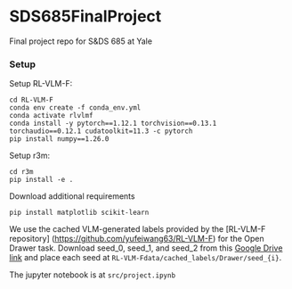 # SDS685FinalProject
Final project repo for S&DS 685 at Yale

### Setup

Setup RL-VLM-F:
```
cd RL-VLM-F
conda env create -f conda_env.yml
conda activate rlvlmf
conda install -y pytorch==1.12.1 torchvision==0.13.1 torchaudio==0.12.1 cudatoolkit=11.3 -c pytorch  
pip install numpy==1.26.0
````

Setup r3m:
```
cd r3m
pip install -e .
```

Download additional requirements
```
pip install matplotlib scikit-learn
```

We use the cached VLM-generated labels provided by the [RL-VLM-F repository] (https://github.com/yufeiwang63/RL-VLM-F) for the Open Drawer task. Download seed_0, seed_1, and seed_2 from this [Google Drive link](https://drive.google.com/drive/folders/11LuzMXIk3dVMJZIiWA24bwjRlYUmY7li) and place each seed at ```RL-VLM-Fdata/cached_labels/Drawer/seed_{i}```. 

The jupyter notebook is at `src/project.ipynb`
